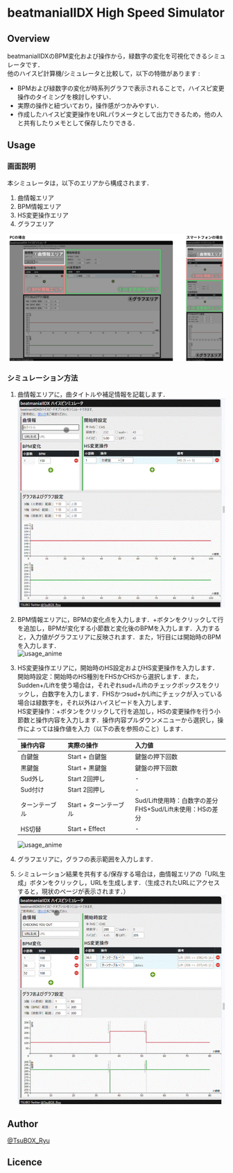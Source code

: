 # beatmaniaIIDX High Speed Simulator

## Overview
beatmaniaIIDXのBPM変化および操作から，緑数字の変化を可視化できるシミュレータです．  
他のハイスピ計算機/シミュレータと比較して，以下の特徴があります : 
 - BPMおよび緑数字の変化が時系列グラフで表示されることで，ハイスピ変更操作のタイミングを検討しやすい．
 - 実際の操作と紐づいており，操作感がつかみやすい．
 - 作成したハイスピ変更操作をURLパラメータとして出力できるため，他の人と共有したりメモとして保存したりできる．

## Usage
### 画面説明
本シミュレータは，以下のエリアから構成されます．
1. 曲情報エリア  
1. BPM情報エリア  
1. HS変更操作エリア
1. グラフエリア

![overview](./doc/img/overview.png)

### シミュレーション方法
1. 曲情報エリアに，曲タイトルや補足情報を記載します．　　
   ![usage_anime](./doc/img/anime_1.gif)
2. BPM情報エリアに，BPMの変化点を入力します．+ボタンをクリックして行を追加し，BPMが変化する小節数と変化後のBPMを入力します．入力すると，入力値がグラフエリアに反映されます．また，1行目には開始時のBPMを入力します．  
   ![usage_anime](./doc/img/anime_2.gif)
3. HS変更操作エリアに，開始時のHS設定およびHS変更操作を入力します．  
   開始時設定：開始時のHS種別をFHSかCHSから選択します．また，Sudden+/Liftを使う場合は，それぞれsud+/Liftのチェックボックスをクリックし，白数字を入力します．FHSかつsud+かLiftにチェックが入っている場合は緑数字を，それ以外はハイスピードを入力します．  
   HS変更操作：+ボタンをクリックして行を追加し，HSの変更操作を行う小節数と操作内容を入力します．操作内容プルダウンメニューから選択し，操作によっては操作値を入力（以下の表を参照のこと）します．
   
   | 操作内容 | 実際の操作 | 入力値 |
   | :- | :- | :- |
   | 白鍵盤 | Start + 白鍵盤 | 鍵盤の押下回数 |
   | 黒鍵盤 | Start + 黒鍵盤 | 鍵盤の押下回数 |
   | Sud外し | Start 2回押し | - |
   | Sud付け | Start 2回押し | - |
   | ターンテーブル | Start + ターンテーブル | Sud/Lift使用時：白数字の差分 <br> FHS+Sud/Lift未使用：HSの差分 |
   | HS切替 | Start + Effect | - |
   
   ![usage_anime](./doc/img/anime_3.gif)
4. グラフエリアに，グラフの表示範囲を入力します．
5. シミュレーション結果を共有する/保存する場合は，曲情報エリアの「URL生成」ボタンをクリックし，URLを生成します．（生成されたURLにアクセスすると，現状のページが表示されます．）
   ![usage_anime](./doc/img/anime_5.gif)




## Author
[@TsuBOX_Ryu](https://x.com/TsuBOX_Ryu/)

## Licence
